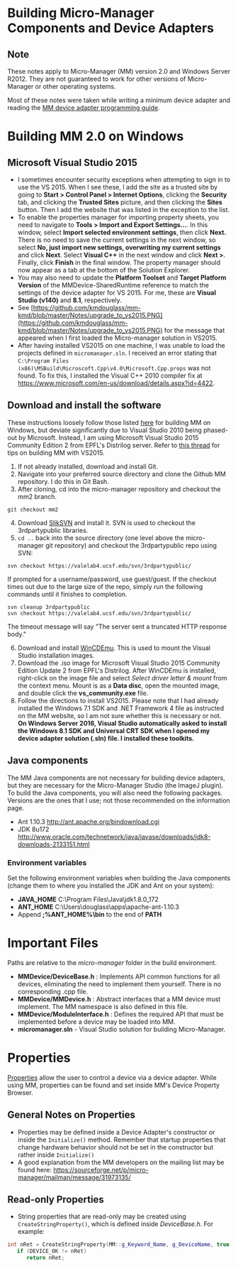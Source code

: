 # Building Micro-Manager Components and Device Adapters

## Note
These notes apply to Micro-Manager (MM) version 2.0 and Windows Server R2012.
They are not guaranteed to work for other versions of Micro-Manager or other
operating systems.

Most of these notes were taken while writing a minimum device adapter and
reading the
[MM device adapter programming guide](https://micro-manager.org/wiki/Building_Micro-Manager_Device_Adapters).

# Building MM 2.0 on Windows

## Microsoft Visual Studio 2015

- I sometimes encounter security exceptions when attempting to sign in to use
  the VS 2015. When I see these, I add the site as a trusted site by going to
  **Start > Control Panel > Internet Options**, clicking the **Security** tab,
  and clicking the **Trusted Sites** picture, and then clicking the **Sites**
  button. Then I add the website that was listed in the exception to the list.
- To enable the properties manager for importing property sheets, you need to
  navigate to **Tools > Import and Export Settings...**. In this window, select
  **Import selected environment settings**, then click **Next.** There is no
  need to save the current settings in the next window, so select **No, just
  import new settings, overwriting my current settings** and click **Next**.
  Select **Visual C++** in the next window and click **Next >**. Finally, click
  **Finish** in the final window. The property manager should now appear as a
  tab at the bottom of the Solution Explorer.
- You may also need to update the **Platform Toolset** and
  **Target Platform Version** of the MMDevice-SharedRuntime reference to match
  the settings of the device adapter for VS 2015. For me, these are **Visual
  Studio (v140)** and **8.1**, respectively.
- See [https://github.com/kmdouglass/mm-kmd/blob/master/Notes/upgrade_to_vs2015.PNG](https://github.com/kmdouglass/mm-kmd/blob/master/Notes/upgrade_to_vs2015.PNG) for the message that appeared when I first loaded the Micro-manager solution in VS2015.
- After having installed VS2015 on one machine, I was unable to load the projects defined in `micromanager.sln`. I received an error stating that `C:\Program Files (x86)\MSBuild\Microscoft.Cpp\v4.0\Microsoft.Cpp.props` was not found. To fix this, I installed the Visual C++ 2010 compiler fix at https://www.microsoft.com/en-us/download/details.aspx?id=4422.

## Download and install the software

These instructions loosely follow those listed
[here](https://micro-manager.org/wiki/Building_MM_on_Windows) for building MM
on Windows, but deviate significantly due to Visual Studio 2010 being phased-out
by Microsoft. Instead, I am using Microsoft Visual Studio 2015 Community Edition
2 from EPFL's Distrilog server. Refer to
[this thread](http://micro-manager.3463995.n2.nabble.com/Building-Device-Adapters-on-Windows-10-with-Visual-Studio-2015-Community-td7587098.html#none)
for tips on building MM with VS2015.

1. If not already installed, download and install Git.
2. Navigate into your preferred source directory and clone the Github MM
   repository. I do this in Git Bash.
3. After cloning, cd into the micro-manager repository and checkout the mm2
   branch.

```
git checkout mm2
```

4. Download [SlikSVN](https://sliksvn.com/download/) and install
   it. SVN is used to checkout the 3rdpartypublic libraries.
5. `cd ..` back into the source directory (one level above the micro-manager git
   repository) and checkout the 3rdpartypublic repo using SVN:

```
svn checkout https://valelab4.ucsf.edu/svn/3rdpartypublic/
```

   If prompted for a username/password, use guest/guest. If the checkout times
   out due to the large size of the repo, simply run the following commands until
   it finishes to completion. 
   
```
svn cleanup 3rdpartypublic
svn checkout https://valelab4.ucsf.edu/svn/3rdpartypublic/
```
   
   The timeout message will say "The server sent a truncated HTTP response
   body."
   
6. Download and install [WinCDEmu](http://wincdemu.sysprogs.org/download/). This
   is used to mount the Visual Studio installation images.
7. Download the .iso image for Microsoft Visual Studio 2015 Community Edition
   Update 2 from EPFL's Distrilog. After WinCDEmu is installed, right-click
   on the image file and select *Select driver letter & mount* from the context
   menu. Mount is as a **Data disc**, open the mounted image, and double click
   the **vs_community.exe** file.
8. Follow the directions to install VS2015. Please note that I had already
   installed the Windows 7.1 SDK and .NET Framework 4 file as instructed on the
   MM website, so I am not sure whether this is necessary or not. **On Windows
   Server 2016, Visual Studio automatically asked to install the Windows 8.1 SDK
   and Universal CRT SDK when I opened my device adapter solution (.sln) file. I
   installed these toolkits.**

## Java components

The MM Java components are not necessary for building device adapters, but they are necessary for the Micro-Manager Studio (the ImageJ plugin). To build the Java components, you will also need the following packages. Versions are the ones that I use; not those recommended on the information page.

- Ant 1.10.3 http://ant.apache.org/bindownload.cgi
- JDK 8u172 http://www.oracle.com/technetwork/java/javase/downloads/jdk8-downloads-2133151.html

### Environment variables
Set the following environment variables when building the Java components (change them to where you installed the JDK and Ant on your system):

- **JAVA_HOME** C:\Program Files\Java\jdk1.8.0_172
- **ANT_HOME** C:\Users\douglass\apps\apache-ant-1.10.3
- Append **;%ANT_HOME%\bin** to the end of **PATH**
   
# Important Files
Paths are relative to the *micro-manager* folder in the build environment.

- **MMDevice/DeviceBase.h** : Implements API common functions for all devices,
  eliminating the need to implement them yourself. There is no corresponding
  .cpp file.
- **MMDevice/MMDevice.h** : Abstract interfaces that a MM device must implement.
  The MM namespace is also defined in this file.
- **MMDevice/ModuleInterface.h** : Defines the required API that must be
  implemented before a device may be loaded into MM.
- **micromanager.sln** - Visual Studio solution for building Micro-Manager.

# Properties
[Properties](https://micro-manager.org/wiki/Building_Micro-Manager_Device_Adapters#Properties)
allow the user to control a device via a device adapter. While using MM,
properties can be found and set inside MM's Device Property Browser.

## General Notes on Properties
- Properties may be defined inside a Device Adapter's constructor or inside the
  `Initialize()` method. Remember that startup properties that change hardware
  behavior should not be set in the constructor but rather inside `Initialize()`
- A good explanation from the MM developers on the mailing list may be found
  here: https://sourceforge.net/p/micro-manager/mailman/message/31973135/

## Read-only Properties
- String properties that are read-only may be created using
  `CreateStringProperty()`, which is defined inside *DeviceBase.h*. For example:

```C++
int nRet = CreateStringProperty(MM::g_Keyword_Name, g_DeviceName, true);
   if (DEVICE_OK != nRet)
      return nRet;
```
